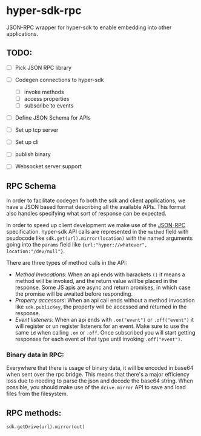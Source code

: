 # hyper-sdk-rpc
JSON-RPC wrapper for hyper-sdk to enable embedding into other applications.

## TODO:

- [ ] Pick JSON RPC library
- [ ] Codegen connections to hyper-sdk
	- [ ] invoke methods
	- [ ] access properties
	- [ ] subscribe to events
- [ ] Define JSON Schema for APIs
- [ ] Set up tcp server
- [ ] Set up cli
- [ ] publish binary
- [ ] Websocket server support


## RPC Schema

In order to facilitate codegen fo both the sdk and client applications, we have a JSON based format describing all the available APIs.
This format also handles specifying what sort of response can be expected.

In order to speed up client development we make use of the [JSON-RPC](https://www.jsonrpc.org/specification) specification.
hyper-sdk API calls are represented in the `method` field with psudocode like `sdk.get(url).mirror(location)` with the named arguments going into the `params` field like `{url:"hyper://whatever", location:"/dev/null"}`.

There are three types of method calls in the API:

- *Method Invocations*: When an api ends with barackets `()` it means a method will be invoked, and the return value will be placed in the response. Some JS apis are async and return promises, in which case the promise will be awaited before responding.
- *Property accessors*: When an api call ends without a method invocation like `sdk.publicKey`, the property will be accessed and returned in the response.
- *Event listeners*: When an api ends with `.on("event")` or `.off("event")` it will register or un register listeners for an event. Make sure to use the same `id` when calling `.on` or `.off`. Once subscribed you will start getting responses for each event of that type until invoking `.off("event")`.


### Binary data in RPC:

Everywhere that there is usage of binary data, it will be encoded in base64 when sent over the rpc bridge. This means that there's a major efficiency loss due to needing to parse the json and decode the base64 string.
When possible, you should make use of the `drive.mirror` API to save and load files from the filesystem.

## RPC methods:

```
sdk.getDrive(url).mirror(out)
```
